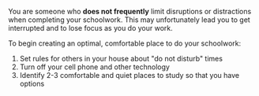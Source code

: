 You are someone who **does not frequently** limit disruptions or distractions when completing your schoolwork. This may unfortunately lead you to get interrupted and to lose focus as you do your work. 

To begin creating an optimal, comfortable place to do your schoolwork:

1.	Set rules for others in your house about "do not disturb" times
2.	Turn off your cell phone and other technology
3.	Identify 2-3 comfortable and quiet places to study so that you have options
